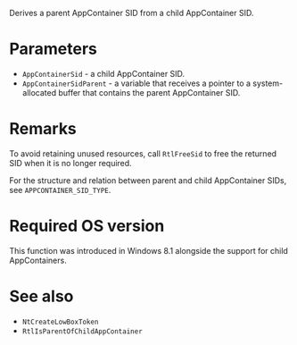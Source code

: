 Derives a parent AppContainer SID from a child AppContainer SID.

# Parameters
 - `AppContainerSid` - a child AppContainer SID.
 - `AppContainerSidParent` - a variable that receives a pointer to a system-allocated buffer that contains the parent AppContainer SID.

# Remarks
To avoid retaining unused resources, call `RtlFreeSid` to free the returned SID when it is no longer required.

For the structure and relation between parent and child AppContainer SIDs, see `APPCONTAINER_SID_TYPE`.

# Required OS version
This function was introduced in Windows 8.1 alongside the support for child AppContainers.

# See also
 - `NtCreateLowBoxToken`
 - `RtlIsParentOfChildAppContainer`
